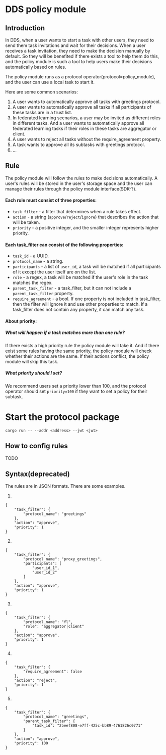 # DDS policy module
## Introduction
In DDS, when a user wants to start a task with other users, they need to send them task invitations and wait for their decisions. When a user receives a task invitation, they need to make the decision manually by default. So they will be benefited if there exists a tool to help them do this, and the policy module is such a tool to help users make their decisions automatically based on rules.

The policy module runs as a protocol operator(protocol=policy_module), and the user can use a local task to start it.

Here are some common scenarios:
1. A user wants to automatically approve all tasks with greetings protocol.
2. A user wants to automatically approve all tasks if all participants of these tasks are in a trust list.
3. In federated learning scenarios, a user may be invited as different roles in different tasks. And a user wants to automatically approve all federated learning tasks if their roles in these tasks are aggregator or client.
4. A user wants to reject all tasks without the require_agreement property.
5. A task wants to approve all its subtasks with greetings protocol.
6. ...

## Rule
The policy module will follow the rules to make decisions automatically. A user's rules will be stored in the user's storage space and the user can manage their rules through the policy module interface(SDK-?).

#### Each rule must consist of three properties:
- `task_filter` - a filter that determines when a rule takes effect.
- `action` - a string (`approve`/`reject`/`ignore`) that describes the action that will be taken.
- `priority` - a positive integer, and the smaller integer represents higher priority.

#### Each task_filter can consist of the following properties:
- `task_id` - a UUID.
- `protocol_name` - a string.
- `participants` - a list of `user_id`, a task will be matched if all participants of it except the user itself are on the list.
- `role` - a regex, a task will be matched if the user's role in the task matches the regex.
- `parent_task_filter` - a task_filter, but it can not include a `parent_task_filter` property.
- `require_agreement` - a bool.
If one property is not included in task_filter, then the filter will ignore it and use other properties to match. If a task_filter does not contain any property, it can match any task.

#### About priority:
##### What will happen if a task matches more than one rule?
If there exists a high priority rule the policy module will take it. And if there exist some rules having the same priority, the policy module will check whether their actions are the same. If their actions conflict, the policy module will skip this task.
##### What priority should I set?
We recommend users set a priority lower than 100, and the protocol operator should set `priority=100` if they want to set a policy for their subtask.

# Start the protocol package
```
cargo run -- --addr <address> --jwt <jwt>
```

## How to config rules
TODO


## Syntax(deprecated)
The rules are in JSON formats. There are some examples.

1.
```
{
    "task_filter": {
        "protocol_name": "greetings"
    },
    "action": "approve",
    "priority": 1
}
```
2.
```
{
    "task_filter": {
        "protocol_name": "proxy_greetings",
        "participants": [
            "user_id_1",
            "user_id_2"
        ]
    },
    "action": "approve",
    "priority": 1
}
```
3.
```
{
    "task_filter": {
        "protocol_name": "fl",
        "role": "aggregator|client"
    },
    "action": "approve",
    "priority": 1
}
```
4.
```
{
    "task_filter": {
        "require_agreement": false
    },
    "action": "reject",
    "priority": 1
}
```
5.
```
{
    "task_filter": {
        "protocol_name": "greetings",
        "parent_task_filter": {
            "task_id": "2beef808-e7ff-425c-bb89-4761826c0771"
        }
    },
    "action": "approve",
    "priority": 100
}
```